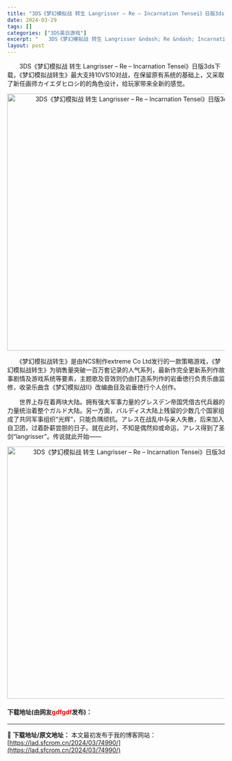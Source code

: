 ```yaml
---
title: "3DS《梦幻模拟战 转生 Langrisser – Re – Incarnation Tensei》日版3ds下载"
date: 2024-03-29
tags: []
categories: ["3DS英日游戏"]
excerpt: "　　3DS《梦幻模拟战 转生 Langrisser &ndash; Re &ndash; Incarnation Tensei》日版3ds下载，《梦幻模拟战转生》最大支持10VS10对战，在保留原有系统的基础上，又采取了新任画师カイエダヒロシ的的角色设计，给玩家带来全新的感觉。 　　《梦幻模拟战转生&hellip;"
layout: post
---
```


 <p>　　3DS《梦幻模拟战 转生 Langrisser &ndash; Re &ndash; Incarnation Tensei》日版3ds下载，《梦幻模拟战转生》最大支持10VS10对战，在保留原有系统的基础上，又采取了新任画师カイエダヒロシ的的角色设计，给玩家带来全新的感觉。</p> <p align="center"><img align="" border="0" src="https://lad.sfcrom.cn/wp-content/uploads/2024/03/20240329_66062e7323891.png" width="595" alt="3DS《梦幻模拟战 转生 Langrisser – Re – Incarnation Tensei》日版3ds下载" /></p> <p>　　《梦幻模拟战转生》是由NCS制作extreme Co Ltd发行的一款策略游戏，《梦幻模拟战转生》为销售量突破一百万套记录的人气系列，最新作完全更新系列作故事剧情及游戏系统等要素，主题歌及音效则仍由打造系列作的岩垂徳行负责乐曲监修，收录乐曲含《梦幻模拟战II》改编曲目及岩垂徳行个人创作。</p> <p>　　世界上存在着两块大陆。拥有强大军事力量的グレスデン帝国凭借古代兵器的力量统治着整个ガルド大陆。另一方面，バルディス大陆上残留的少数几个国家组成了共同军事组织&ldquo;光辉&rdquo;，只能负隅顽抗。アレス在战乱中与亲人失散，后来加入自卫团，过着卧薪尝胆的日子。就在此时，不知是偶然抑或命运，アレス得到了圣剑&ldquo;langrisser&rdquo;。传说就此开始&mdash;&mdash;</p> <p align="center"><img align="" border="0" src="https://lad.sfcrom.cn/wp-content/uploads/2024/03/20240329_66062e7443b07.png" width="584" alt="3DS《梦幻模拟战 转生 Langrisser – Re – Incarnation Tensei》日版3ds下载" /></p> <p><h4>下载地址(由网友<font color="red">gdfgdf</font>发布)：</h4></p> 

---
📖 **下载地址/原文地址：** 本文最初发布于我的博客网站：[https://lad.sfcrom.cn/2024/03/74990/](https://lad.sfcrom.cn/2024/03/74990/)
